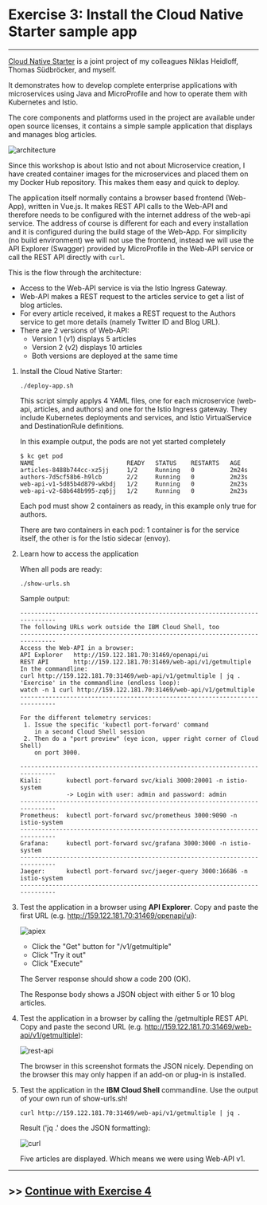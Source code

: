 
# Exercise 3: Install the Cloud Native Starter sample app

---

[Cloud Native Starter](https://cloud-native-starter.mybluemix.net/) is a joint project of my colleagues Niklas Heidloff, Thomas Südbröcker, and myself. 

It demonstrates how to develop complete enterprise applications with microservices using Java and MicroProfile and how to operate them with Kubernetes and Istio.

The core components and platforms used in the project are available under open source licenses, it contains a simple sample application that displays and manages blog articles. 

![architecture](../images/cloudnativestarter-architecture.png)

Since this workshop is about Istio and not about Microservice creation, I have created container images for the microservices and placed them on my Docker Hub repository. This makes them easy and quick to deploy.

The application itself normally contains a browser based frontend (Web-App), written in Vue.js. It makes REST API calls to the Web-API and therefore needs to be configured with the internet address of the web-api service. The address of course is different for each and every installation and it is configured during the build stage of the Web-App. For simplicity (no build environment) we will not use the frontend, instead we will use the API Explorer (Swagger) provided by MicroProfile in the Web-API service or call the REST API directly with `curl`.

This is the flow through the architecture:

- Access to the Web-API service is via the Istio Ingress Gateway. 
- Web-API makes a REST request to the articles service to get a list of blog articles.
- For every article received, it makes a REST request to the Authors service to get more details (namely Twitter ID and Blog URL).
- There are 2 versions of Web-API:
    - Version 1 (v1) displays 5 articles
    - Version 2 (v2) displays 10 articles
    - Both versions are deployed at the same time

1. Install the Cloud Native Starter:

    ```
    ./deploy-app.sh
    ```
    
    This script simply applys 4 YAML files, one for each microservice (web-api, articles, and authors) and one for the Istio Ingress gateway. They include Kubernetes deployments and services, and Istio VirtualService and DestinationRule definitions.
    
    In this example output, the pods are not yet started completely

    ```
    $ kc get pod
    NAME                          READY   STATUS    RESTARTS   AGE
    articles-8488b744cc-xz5jj     1/2     Running   0          2m24s
    authors-7d5cf58b6-h9lcb       2/2     Running   0          2m23s
    web-api-v1-5d85b4d879-wkbdj   1/2     Running   0          2m23s
    web-api-v2-68b648b995-zq6jj   1/2     Running   0          2m23s
    ```

    Each pod must show 2 containers as ready, in this example only true for authors.

    There are two containers in each pod: 1 container is for the service itself, the other is for the Istio sidecar (envoy).

2. Learn how to access the application

    When all pods are ready:

    ```
    ./show-urls.sh
    ```

    Sample output:

    ```
    -----------------------------------------------------------------------------
    The following URLs work outside the IBM Cloud Shell, too
    -----------------------------------------------------------------------------
    Access the Web-API in a browser:
    API Explorer   http://159.122.181.70:31469/openapi/ui
    REST API       http://159.122.181.70:31469/web-api/v1/getmultiple
    In the commandline:
    curl http://159.122.181.70:31469/web-api/v1/getmultiple | jq .
    'Exercise' in the commandline (endless loop):
    watch -n 1 curl http://159.122.181.70:31469/web-api/v1/getmultiple
    -----------------------------------------------------------------------------
    
    For the different telemetry services:
     1. Issue the specific 'kubectl port-forward' command 
        in a second Cloud Shell session 
     2. Then do a "port preview" (eye icon, upper right corner of Cloud Shell)
        on port 3000.
    
    -----------------------------------------------------------------------------
    Kiali:       kubectl port-forward svc/kiali 3000:20001 -n istio-system
                 -> Login with user: admin and password: admin
    -----------------------------------------------------------------------------
    Prometheus:  kubectl port-forward svc/prometheus 3000:9090 -n istio-system
    -----------------------------------------------------------------------------
    Grafana:     kubectl port-forward svc/grafana 3000:3000 -n istio-system
    -----------------------------------------------------------------------------
    Jaeger:      kubectl port-forward svc/jaeger-query 3000:16686 -n istio-system
    -----------------------------------------------------------------------------
    ```

1. Test the application in a browser using **API Explorer**. Copy and paste the first URL (e.g. http://159.122.181.70:31469/openapi/ui):

    ![apiex](../images/api-explorer.png)

    - Click the "Get" button for "/v1/getmultiple"
    - Click "Try it out"
    - Click "Execute"


    The Server response should show a code 200 (OK).
    
    The Response body shows a JSON object with either 5 or 10 blog articles.

1. Test the application in a browser by calling the /getmultiple REST API. Copy and paste the second URL (e.g. http://159.122.181.70:31469/web-api/v1/getmultiple):  

    ![rest-api](../images/rest-api.png)

    The browser in this screenshot formats the JSON nicely. Depending on the browser this may only happen if an add-on or plug-in is installed.


1. Test the application in the **IBM Cloud Shell** commandline. Use the output of your own run of show-urls.sh!

    ```
    curl http://159.122.181.70:31469/web-api/v1/getmultiple | jq .
    ```

    Result ('jq .' does the JSON formatting):

    ![curl](../images/curl-web-api.png)

    Five articles are displayed. Which means we were using Web-API v1.

---    

## >> [Continue with Exercise 4](exercise4.md)